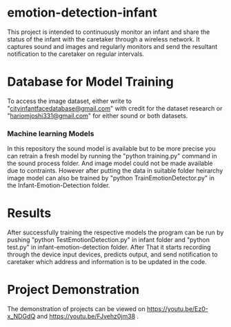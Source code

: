 # emotion-detection-infant
This project is intended to continuously monitor an infant and share the status of the infant with the caretaker through a wireless network. It captures sound and images and regularly monitors and send the resultant notification to the caretaker on regular intervals. 
# Database for Model Training
To access the image dataset, either write to "cityinfantfacedatabase@gmail.com" with credit for the dataset research or "hariomjoshi331@gmail.com" for either sound or both datasets. 
### Machine learning Models
In this repository the sound model is available but to be more precise you can retrain a fresh model by running the "python training.py" command in the sound process folder. And image model could not be made available due to contraints. However after putting the data in suitable folder heirarchy image model can also be trained by "python TrainEmotionDetector.py" in the Infant-Emotion-Detection folder. 
# Results
After successfully training the respective models the program can be run by pushing "python TestEmotionDetection.py" in infant folder and "python test.py" in infant-emotion-detection folder.
After That it starts recording through the device input devices, predicts output, and send notification to caretaker which address and information is to be updated in the code. 
# Project Demonstration
The demonstration of projects can be viewed on https://youtu.be/Ez0-x_NDGdQ and https://youtu.be/FJvehz0jm38 .
